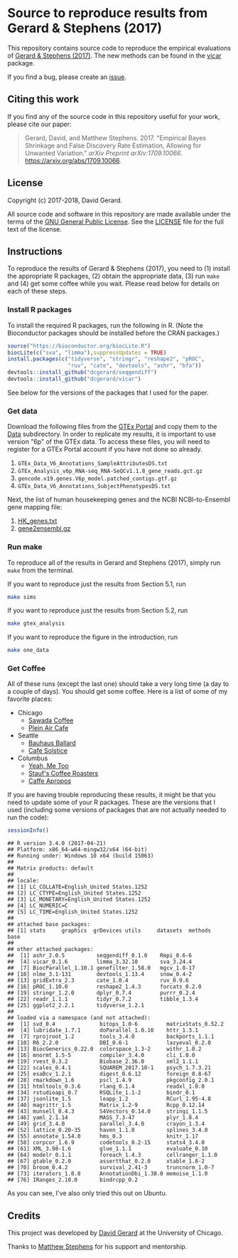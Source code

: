 # Source to reproduce results from Gerard & Stephens (2017)

This repository contains source code to reproduce the empirical
evaluations of [Gerard & Stephens (2017)](https://arxiv.org/abs/1709.10066).
The new methods can be found in the
[vicar](https://github.com/dcgerard/vicar) package.

If you find a bug, please create an
[issue](https://github.com/dcgerard/ruvb_sims/issues).

## Citing this work

If you find any of the source code in this repository useful for your
work, please cite our paper:

> Gerard, David, and Matthew Stephens. 2017. "Empirical Bayes Shrinkage
> and False Discovery Rate Estimation, Allowing for Unwanted Variation."
> *arXiv Preprint arXiv:1709.10066*. <https://arxiv.org/abs/1709.10066>.

## License

Copyright (c) 2017-2018, David Gerard.

All source code and software in this repository are made available
under the terms of the [GNU General Public
License](http://www.gnu.org/licenses/gpl.html). See the
[LICENSE](LICENSE) file for the full text of the license.

## Instructions

To reproduce the results of Gerard & Stephens (2017), you need to (1)
install the appropriate R packages, (2) obtain the appropriate data,
(3) run `make` and (4) get some coffee while you wait. Please read
below for details on each of these steps.

### Install R packages

To install the required R packages, run the following in R. (Note the
Bioconductor packages should be installed before the CRAN packages.)

```R
source("https://bioconductor.org/biocLite.R")
biocLite(c("sva", "limma"),suppressUpdates = TRUE)
install.packages(c("tidyverse", "stringr", "reshape2", "pROC",
                   "ruv", "cate", "devtools", "ashr", "bfa"))
devtools::install_github("dcgerard/seqgendiff")
devtools::install_github("dcgerard/vicar")
```

See below for the versions of the packages that I used for the paper.

### Get data

Download the following files from the
[GTEx Portal](https://www.gtexportal.org) and copy them to the
[Data](data) subdirectory. In order to replicate my results, it is
important to use version "6p" of the GTEx data. To access these files,
you will need to register for a GTEx Portal account if you have not
done so already.

1. `GTEx_Data_V6_Annotations_SampleAttributesDS.txt`
2. `GTEx_Analysis_v6p_RNA-seq_RNA-SeQCv1.1.8_gene_reads.gct.gz`
3. `gencode.v19.genes.V6p_model.patched_contigs.gtf.gz`
4. `GTEx_Data_V6_Annotations_SubjectPhenotypesDS.txt`

Next, the list of human housekeeping genes and the NCBI
NCBI-to-Ensembl gene mapping file:

1. [HK\_genes.txt](http://www.tau.ac.il/~elieis/HKG/HK_genes.txt)
2. [gene2ensembl.gz](ftp://ftp.ncbi.nih.gov/gene/DATA/gene2ensembl.gz)

### Run make

To reproduce all of the results in Gerard and Stephens (2017), simply run `make` from the terminal.

If you want to reproduce just the results from Section 5.1, run

``` bash
make sims
```

If you want to reproduce just the results from Section 5.2, run

``` bash
make gtex_analysis
```

If you want to reproduce the figure in the introduction, run

``` bash
make one_data
```

### Get Coffee

All of these runs (except the last one) should take a very long time
(a day to a couple of days). You should get some coffee. Here is a
list of some of my favorite places:

-   Chicago
    -   [Sawada Coffee](https://www.yelp.com/biz/sawada-coffee-chicago)
    -   [Plein Air Cafe](https://www.yelp.com/biz/plein-air-cafe-and-eatery-chicago-2)
-   Seattle
    -   [Bauhaus Ballard](https://www.yelp.com/biz/bauhaus-ballard-seattle)
    -   [Cafe Solstice](https://www.yelp.com/biz/cafe-solstice-seattle)
-   Columbus
    -   [Yeah, Me Too](https://www.yelp.com/biz/yeah-me-too-columbus)
    -   [Stauf's Coffee Roasters](https://www.yelp.com/biz/staufs-coffee-roasters-columbus-2)
    -   [Caffe Apropos](https://www.yelp.com/biz/caff%C3%A9-apropos-columbus-2)

If you are having trouble reproducing these results, it might be that
you need to update some of your R packages. These are the versions
that I used (including some versions of packages that are not actually
needed to run the code):

```R
sessionInfo()
```

    ## R version 3.4.0 (2017-04-21)
    ## Platform: x86_64-w64-mingw32/x64 (64-bit)
    ## Running under: Windows 10 x64 (build 15063)
    ##
    ## Matrix products: default
    ##
    ## locale:
    ## [1] LC_COLLATE=English_United States.1252
    ## [2] LC_CTYPE=English_United States.1252
    ## [3] LC_MONETARY=English_United States.1252
    ## [4] LC_NUMERIC=C             
    ## [5] LC_TIME=English_United States.1252
    ##
    ## attached base packages:
    ## [1] stats     graphics  grDevices utils     datasets  methods   base
    ##
    ## other attached packages:
    ##  [1] ashr_2.0.5          seqgendiff_0.1.0    Rmpi_0.6-6
    ##  [4] vicar_0.1.6         limma_3.32.10       sva_3.24.4
    ##  [7] BiocParallel_1.10.1 genefilter_1.58.0   mgcv_1.8-17
    ## [10] nlme_3.1-131        devtools_1.13.4     snow_0.4-2
    ## [13] gridExtra_2.3       cate_1.0.4          ruv_0.9.6
    ## [16] pROC_1.10.0         reshape2_1.4.3      forcats_0.2.0
    ## [19] stringr_1.2.0       dplyr_0.7.4         purrr_0.2.4
    ## [22] readr_1.1.1         tidyr_0.7.2         tibble_1.3.4
    ## [25] ggplot2_2.2.1       tidyverse_1.2.1
    ##
    ## loaded via a namespace (and not attached):
    ##  [1] svd_0.4              bitops_1.0-6         matrixStats_0.52.2
    ##  [4] lubridate_1.7.1      doParallel_1.0.10    httr_1.3.1
    ##  [7] rprojroot_1.2        tools_3.4.0          backports_1.1.1
    ## [10] R6_2.2.0             DBI_0.6-1            lazyeval_0.2.0
    ## [13] BiocGenerics_0.22.0  colorspace_1.3-2     withr_1.0.2
    ## [16] mnormt_1.5-5         compiler_3.4.0       cli_1.0.0
    ## [19] rvest_0.3.2          Biobase_2.36.0       xml2_1.1.1
    ## [22] scales_0.4.1         SQUAREM_2017.10-1    psych_1.7.3.21
    ## [25] esaBcv_1.2.1         digest_0.6.12        foreign_0.8-67
    ## [28] rmarkdown_1.6        pscl_1.4.9           pkgconfig_2.0.1
    ## [31] htmltools_0.3.6      rlang_0.1.4          readxl_1.0.0
    ## [34] rstudioapi_0.7       RSQLite_1.1-2        bindr_0.1
    ## [37] jsonlite_1.5         leapp_1.2            RCurl_1.95-4.8
    ## [40] magrittr_1.5         Matrix_1.2-9         Rcpp_0.12.14
    ## [43] munsell_0.4.3        S4Vectors_0.14.0     stringi_1.1.5
    ## [46] yaml_2.1.14          MASS_7.3-47          plyr_1.8.4
    ## [49] grid_3.4.0           parallel_3.4.0       crayon_1.3.4
    ## [52] lattice_0.20-35      haven_1.1.0          splines_3.4.0
    ## [55] annotate_1.54.0      hms_0.3              knitr_1.17
    ## [58] corpcor_1.6.9        codetools_0.2-15     stats4_3.4.0
    ## [61] XML_3.98-1.6         glue_1.1.1           evaluate_0.10
    ## [64] modelr_0.1.1         foreach_1.4.3        cellranger_1.1.0
    ## [67] gtable_0.2.0         assertthat_0.2.0     xtable_1.8-2
    ## [70] broom_0.4.2          survival_2.41-3      truncnorm_1.0-7
    ## [73] iterators_1.0.8      AnnotationDbi_1.38.0 memoise_1.1.0
    ## [76] IRanges_2.10.0       bindrcpp_0.2

As you can see, I've also only tried this out on Ubuntu.

## Credits

This project was developed by
[David Gerard](https://dcgerard.github.io) at the University of
Chicago.

Thanks to [Matthew Stephens](stephenslab.uchicago.edu) for his support
and mentorship.

